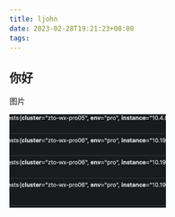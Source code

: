 ```yaml
---
title: ljohn
date: 2023-02-28T19:21:23+08:00
tags:
---
```

## 你好

图片

![1677583542500](ljohn/1677583542500.png)
